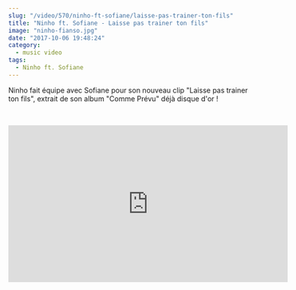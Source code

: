 ```yaml
--- 
slug: "/video/570/ninho-ft-sofiane/laisse-pas-trainer-ton-fils"
title: "Ninho ft. Sofiane - Laisse pas trainer ton fils"
image: "ninho-fianso.jpg"
date: "2017-10-06 19:48:24"
category:
  - music video
tags:
  - Ninho ft. Sofiane
---
```

<p>Ninho fait équipe avec Sofiane pour son nouveau clip "Laisse pas trainer ton fils", extrait de son album "Comme Prévu" déjà disque d'or !</p><br/><p><iframe width="560" height="315" src="https://www.youtube.com/embed/mRxGoe5TK_I" frameborder="0" allowfullscreen></iframe></p>